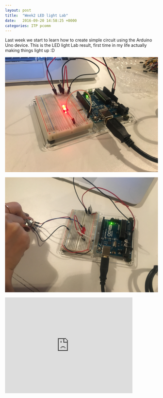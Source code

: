 ```yaml
---
layout: post
title:  "Week2 LED light Lab"
date:   2016-09-20 14:58:25 +0000
categories: ITP pcomm
---
```

Last week we start to learn how to create simple circuit using the Arduino Uno device. This is the LED light Lab result, first time in my life actually making things light up :D

![w2_p1](/pics/pcomm_w2_1.jpg)

![w2_p1](/pics/pcomm_w2_2.jpg)

<iframe width="420" height="315" src="https://vimeo.com/183743914" frameborder="0" allowfullscreen></iframe>
